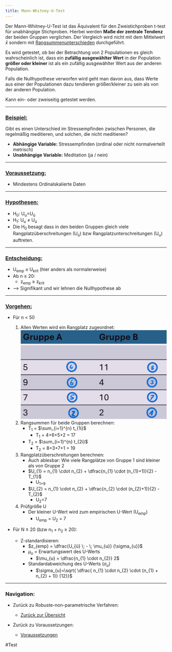 ```yaml
---
title: Mann-Whitney-U-Test
---
```



Der Mann-Whitney-U-Test ist das Äquivalent für den Zweistichproben t-test für unabhängige Stichproben.
Hierbei werden **Maße der zentrale Tendenz** der beiden Gruppen verglichen.
Der Vergleich wird nicht mit dem Mittelwert $\bar{x}$ sondern mit <u>Rangsummenunterschieden</u> durchgeführt.

Es wird getestet, ob bei der Betrachtung von 2 Populationen es gleich wahrscheinlich ist, dass ein **zufällig ausgewählter Wert** in der Population **größer oder kleiner** ist als ein zufällig ausgewählter Wert aus der anderen Population.

Falls die Nullhypothese verworfen wird geht man davon aus, dass Werte aus einer der Populationen dazu tendieren größer/kleiner zu sein als von der anderen Population.

Kann ein- oder zweiseitig getestet werden.

---

### <u>Beispiel:</u>

Gibt es einen Unterschied im Stressempfinden zwischen Personen, die regelmäßig meditieren, und solchen, die nicht meditieren?

* **Abhängige Variable:** Stressempfinden (ordinal oder nicht normalverteilt metrisch)
* **Unabhängige Variable:** Meditation (ja / nein)

---

### <u>Voraussetzung:</u>

* Mindestens Ordinalskalierte Daten

---

### <u>Hypothesen:</u>

* H<sub>0</sub>: U<sub>u</sub>=U<sub>ü</sub>
* H<sub>1</sub>: U<sub>u</sub> $\neq$ U<sub>ü</sub>
* Die H<sub>0</sub> besagt dass in den beiden Gruppen gleich viele Rangplatzüberschreitungen (U<sub>ü</sub>) bzw Rangplatzunterschreitungen (U<sub>u</sub>) auftreten.

---

### <u>Entscheidung:</u>

* U<sub>emp</sub> $\le$ U<sub>krit</sub> (hier anders als normalerweise)
* Ab n $\ge$ 20:
  * z<sub>emp</sub> $\ge$ z<sub>krit</sub>
* --> Signifikant und wir lehnen die Nullhypothese ab

---

### <u>Vorgehen:</u>

* Für n \< 50
  
  1. Allen Werten wird ein Rangplatz zugeordnet:
     ![166x101](_notes/Mann-Whitney-U.png)
  1. Rangsummen für beide Gruppen berechnen:
     * T<sub>1</sub> = $\sum_{i=1}^{n} t_{1i}$
       * T<sub>1</sub> = 4+6+5+2 = 17
     * T<sub>2</sub> = $\sum_{i=1}^{n} t_{2i}$
       * T<sub>2</sub> = 8+3+7+1 = 19
  1. Rangplatzüberschreitungen berechnen:
     * Auch ablesbar: Wie viele Rangplätze von Gruppe 1 sind kleiner als von Gruppe 2
     * $U_{1} = n_{1} \cdot n_{2} + \dfrac{n_{1} \cdot (n_{1}+1)}{2} - T_{1}$
       * U<sub>1</u>=9
     * $U_{2} = n_{1} \cdot n_{2} + \dfrac{n_{2} \cdot (n_{2}+1)}{2} - T_{2}$
       * U<sub>2</sub>=7
  1. Prüfgröße U
     * Der kleiner U-Wert wird zum empirischen U-Wert (U<sub>emp</sub>)
       * U<sub>emp</sub> = U<sub>2</sub> = 7
* Für N $\ge$ 20 (bzw n<sub>1</sub> + n<sub>2</sub> $\ge$ 20):
  
  * Z-standardisieren:
    * $z_{emp} = \dfrac{U_{ü} \; - \; \mu_{u}} {\sigma_{u}}$
    * $\mu_{u}$ = Erwartungswert des U-Werts
      * $\mu_{u} = \dfrac{n_{1} \cdot n_{2}} 2$
    * Standardabweichung des U-Werts ($\sigma_{u}$)
      * $\sigma_{u}=\sqrt{ \dfrac{ n_{1} \cdot n_{2} \cdot (n_{1} + n_{2} + 1)} {12}}$

---

### Navigation:

* Zurück zu Robuste-non-parametrische Verfahren:
  
  * [Zurück zur Übersicht](/robuste-non-parametrische-verfahren)
* Zurück zu Voraussetzungen:
  
  * [Voraussetzungen](abhaengigkeit)

\#Test
